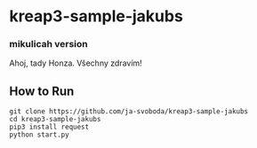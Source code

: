 # kreap3-sample-jakubs

### mikulicah version
Ahoj, tady Honza. 
Všechny zdravím!

## How to Run
```
git clone https://github.com/ja-svoboda/kreap3-sample-jakubs
cd kreap3-sample-jakubs
pip3 install request
python start.py
```
